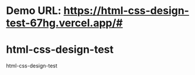 # Demo URL: https://html-css-design-test-67hg.vercel.app/#

# html-css-design-test
html-css-design-test
